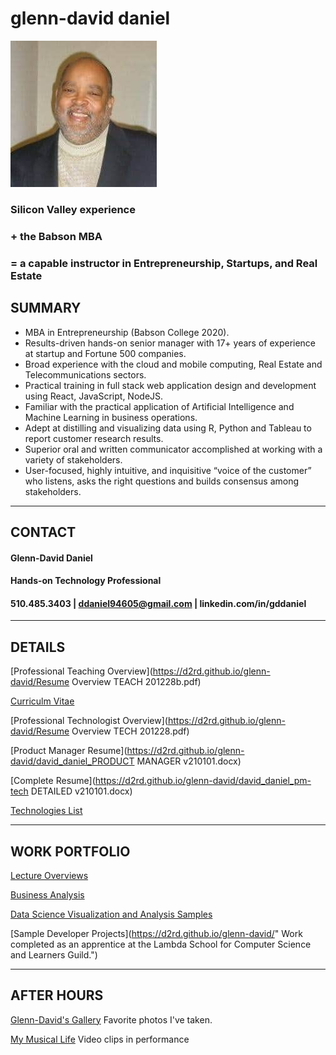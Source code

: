 # glenn-david daniel

![Headshot](./DD-Bizhead_234x234.jpg "Glenn-David Daniel")

### Silicon Valley experience 

### + the Babson MBA 

### = a capable instructor in Entrepreneurship, Startups, and Real Estate

## SUMMARY
*	MBA in Entrepreneurship (Babson College 2020).
*	Results-driven hands-on senior manager with 17+ years of experience at startup and Fortune 500 companies.  
*	Broad experience with the cloud and mobile computing, Real Estate and Telecommunications sectors.
*	Practical training in full stack web application design and development using React, JavaScript, NodeJS.
*	Familiar with the practical application of Artificial Intelligence and Machine Learning in business operations.
*	Adept at distilling and visualizing data using R, Python and Tableau to report customer research results.
*	Superior oral and written communicator accomplished at working with a variety of stakeholders. 
*	User-focused, highly intuitive, and inquisitive “voice of the customer” who listens, asks the right questions and builds consensus among stakeholders.

---

## CONTACT
#### Glenn-David Daniel
#### Hands-on Technology Professional
#### 510.485.3403 | ddaniel94605@gmail.com | linkedin.com/in/gddaniel
---

## DETAILS
[Professional Teaching Overview](https://d2rd.github.io/glenn-david/Resume Overview TEACH 201228b.pdf)

[Curriculm Vitae](https://d2rd.github.io/glenn-david/)

[Professional Technologist Overview](https://d2rd.github.io/glenn-david/Resume Overview TECH 201228.pdf)

[Product Manager Resume](https://d2rd.github.io/glenn-david/david_daniel_PRODUCT MANAGER v210101.docx)

[Complete Resume](https://d2rd.github.io/glenn-david/david_daniel_pm-tech DETAILED v210101.docx)

[Technologies List](https://d2rd.github.io/glenn-david/)

---

## WORK PORTFOLIO

<!-- Links -->

[Lecture Overviews](https://d2rd.github.io/glenn-david/)

[Business Analysis](https://d2rd.github.io/glenn-david/)

[Data Science Visualization and Analysis Samples](https://d2rd.github.io/glenn-david/)

[Sample Developer Projects](https://d2rd.github.io/glenn-david/" Work completed as an apprentice at the Lambda School for Computer Science and Learners Guild.")



---

## AFTER HOURS
[Glenn-David's Gallery](https://d2rd.github.io/glenn-david/)
Favorite photos I've taken.

[My Musical Life](https://d2rd.github.io/glenn-david/) Video clips in performance
